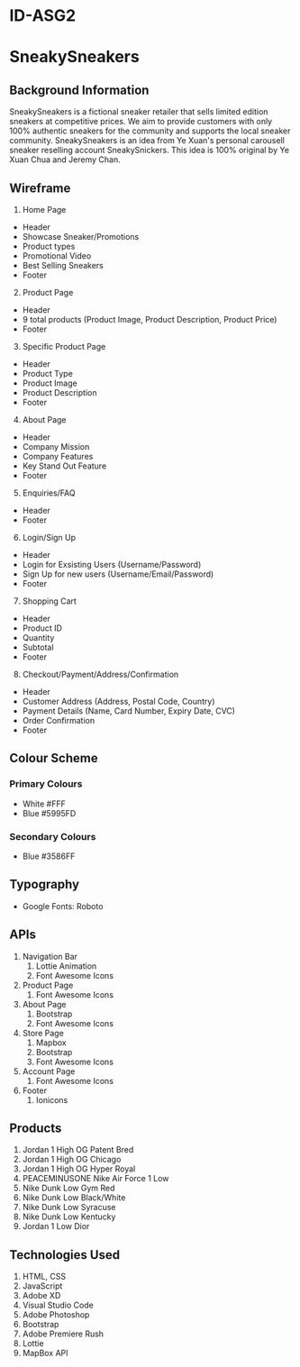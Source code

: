 # ID-ASG2

# SneakySneakers
## Background Information
SneakySneakers is a fictional sneaker retailer that sells limited edition sneakers at competitive prices. We aim to provide customers with only 100% authentic sneakers for the community and supports the local sneaker community. 
SneakySneakers is an idea from Ye Xuan's personal carousell sneaker reselling account SneakySnickers. This idea is 100% original by Ye Xuan Chua and Jeremy Chan.


## Wireframe
1. Home Page
 - Header 
 - Showcase Sneaker/Promotions
 - Product types
 - Promotional Video
 - Best Selling Sneakers
 - Footer
 
2. Product Page
 - Header 
 - 9 total products (Product Image, Product Description, Product Price)
 - Footer
 
3. Specific Product Page
 - Header 
 - Product Type
 - Product Image
 - Product Description
 - Footer
 
4. About Page
 - Header
 - Company Mission
 - Company Features
 - Key Stand Out Feature
 - Footer
 
5. Enquiries/FAQ 
 - Header 
 - Footer
 
6. Login/Sign Up
 - Header 
 - Login for Exsisting Users (Username/Password)
 - Sign Up for new users (Username/Email/Password)
 - Footer
 
7. Shopping Cart
 - Header 
 - Product ID
 - Quantity 
 - Subtotal 
 - Footer
 
8. Checkout/Payment/Address/Confirmation
 - Header 
 - Customer Address (Address, Postal Code, Country)
 - Payment Details (Name, Card Number, Expiry Date, CVC)
 - Order Confirmation
 - Footer
 
## Colour Scheme
### Primary Colours
- White #FFF
- Blue #5995FD
### Secondary Colours
- Blue #3586FF
## Typography
- Google Fonts: Roboto
## APIs
1. Navigation Bar
	1. Lottie Animation
	2. Font Awesome Icons
2. Product Page
	1. Font Awesome Icons
3. About Page
	1. Bootstrap
	2. Font Awesome Icons
4. Store Page
	1. Mapbox
	2. Bootstrap
	3. Font Awesome Icons
5. Account Page
	1. Font Awesome Icons
6. Footer	
	1. Ionicons
## Products
1. Jordan 1 High OG Patent Bred
2. Jordan 1 High OG Chicago
3. Jordan 1 High OG Hyper Royal 
4. PEACEMINUSONE Nike Air Force 1 Low
5. Nike Dunk Low Gym Red 
6. Nike Dunk Low Black/White
7. Nike Dunk Low Syracuse 
8. Nike Dunk Low Kentucky
9. Jordan 1 Low Dior


## Technologies Used 
1. HTML, CSS
2. JavaScript
3. Adobe XD
4. Visual Studio Code
5. Adobe Photoshop
6. Bootstrap
7. Adobe Premiere Rush
8. Lottie
9. MapBox API